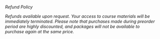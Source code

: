 *Refund Policy*

*Refunds available upon request. Your access to course materials will be immediately terminated. Please note that purchases made during preorder period are highly discounted, and packages will not be available to purchase again at the same price.*
